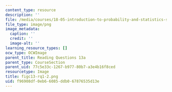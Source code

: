 ```yaml
---
content_type: resource
description: ''
file: /media/courses/18-05-introduction-to-probability-and-statistics-spring-2014/f96908df0eb66085ddb067876535d13e_figc13-rq1-2.png
file_type: image/png
image_metadata:
  caption: ''
  credit: ''
  image-alt: ''
learning_resource_types: []
ocw_type: OCWImage
parent_title: Reading Questions 13a
parent_type: CourseSection
parent_uid: 77c5e33c-1267-b977-80b7-a3e4b16f8ced
resourcetype: Image
title: figc13-rq1-2.png
uid: f96908df-0eb6-6085-ddb0-67876535d13e
---
```

